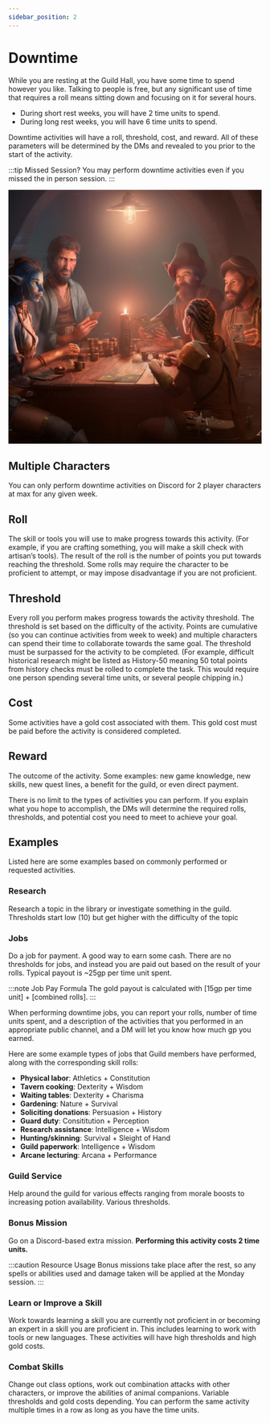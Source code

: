 ```yaml
---
sidebar_position: 2
---
```


# Downtime

While you are resting at the Guild Hall, you have some time to spend however you like.
Talking to people is free, but any significant use of time that requires a roll means sitting down and focusing on it for several hours.

- During short rest weeks, you will have 2 time units to spend.
- During long rest weeks, you will have 6 time units to spend.

Downtime activities will have a roll, threshold, cost, and reward.
All of these parameters will be determined by the DMs and revealed to you prior to the start of the activity.

:::tip Missed Session?
You may perform downtime activities even if you missed the in person session.
:::

![variety of adventurers playing cards at the tavern](/img/rules/downtime.png)

## Multiple Characters

You can only perform downtime activities on Discord for 2 player characters at max for any given week.

## Roll

The skill or tools you will use to make progress towards this activity. (For example, if you are crafting something, you will make a skill check with artisan’s tools). The result of the roll is the number of points you put towards reaching the threshold. Some rolls may require the character to be proficient to attempt, or may impose disadvantage if you are not proficient.

## Threshold

Every roll you perform makes progress towards the activity threshold. The threshold is set based on the difficulty of the activity. Points are cumulative (so you can continue activities from week to week) and multiple characters can spend their time to collaborate towards the same goal. The threshold must be surpassed for the activity to be completed. (For example, difficult historical research might be listed as History-50 meaning 50 total points from history checks must be rolled to complete the task. This would require one person spending several time units, or several people chipping in.)

## Cost

Some activities have a gold cost associated with them. This gold cost must be paid before the activity is considered completed.

## Reward

The outcome of the activity. Some examples: new game knowledge, new skills, new quest lines, a benefit for the guild, or even direct payment.

There is no limit to the types of activities you can perform. If you explain what you hope to accomplish, the DMs will determine the required rolls, thresholds, and potential cost you need to meet to achieve your goal.

## Examples

Listed here are some examples based on commonly performed or requested activities.

### Research

Research a topic in the library or investigate something in the guild. Thresholds start low (10) but get higher with the difficulty of the topic

### Jobs

Do a job for payment. A good way to earn some cash. There are no thresholds for jobs, and instead you are paid out based on the result of your rolls. Typical payout is ~25gp per time unit spent.

:::note Job Pay Formula
The gold payout is calculated with [15gp per time unit] + [combined rolls]. 
:::

When performing downtime jobs, you can report your rolls, number of time units spent, and a description of the activities that you performed in an appropriate public channel, and a DM will let you know how much gp you earned.

Here are some example types of jobs that Guild members have performed, along with the corresponding skill rolls:
* **Physical labor**: Athletics + Constitution
* **Tavern cooking**: Dexterity + Wisdom
* **Waiting tables**: Dexterity + Charisma
* **Gardening**: Nature + Survival
* **Soliciting donations**: Persuasion + History
* **Guard duty**: Consititution + Perception
* **Research assistance**: Intelligence + Wisdom
* **Hunting/skinning**: Survival + Sleight of Hand
* **Guild paperwork**: Intelligence + Wisdom
* **Arcane lecturing**: Arcana + Performance

### Guild Service

Help around the guild for various effects ranging from morale boosts to increasing potion availability. Various thresholds.

### Bonus Mission

Go on a Discord-based extra mission. **Performing this activity costs 2 time units.**

:::caution Resource Usage
Bonus missions take place after the rest, so any spells or abilities used and damage taken will be applied at the Monday session.
:::

### Learn or Improve a Skill

Work towards learning a skill you are currently not proficient in or becoming an expert in a skill you are proficient in. This includes learning to work with tools or new languages. These activities will have high thresholds and high gold costs.

### Combat Skills

Change out class options, work out combination attacks with other characters, or improve the abilities of animal companions.
Variable thresholds and gold costs depending.
You can perform the same activity multiple times in a row as long as you have the time units.
